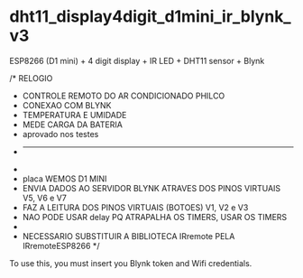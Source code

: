 # dht11_display4digit_d1mini_ir_blynk_v3
ESP8266 (D1 mini) + 4 digit display + IR LED + DHT11 sensor + Blynk


/* RELOGIO
 * CONTROLE REMOTO DO AR CONDICIONADO PHILCO
 * CONEXAO COM BLYNK
 * TEMPERATURA E UMIDADE
 * MEDE CARGA DA BATERIA
 * aprovado nos testes
 * ----------------------------------------------------
 *  
 * placa WEMOS D1 MINI
 * ENVIA DADOS AO SERVIDOR BLYNK ATRAVES DOS PINOS VIRTUAIS V5, V6 e V7
 * FAZ A LEITURA DOS PINOS VIRTUAIS (BOTOES) V1, V2 e V3
 * NAO PODE USAR delay PQ ATRAPALHA OS TIMERS, USAR OS TIMERS
 * 
 * NECESSARIO SUBSTITUIR A BIBLIOTECA IRremote PELA IRremoteESP8266
 */



To use this, you must insert you Blynk token and Wifi credentials.
